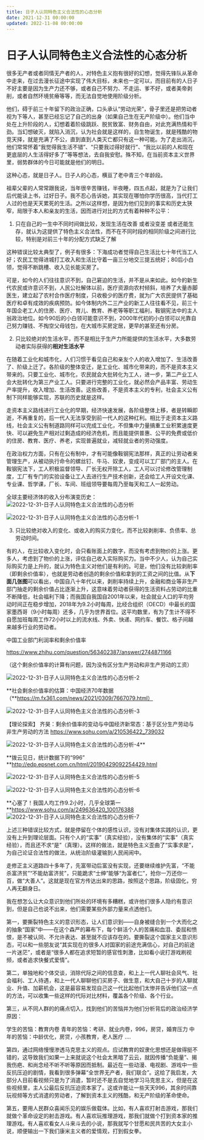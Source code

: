 ```yaml
---
title: 日子人认同特色主义合法性的心态分析
date: 2021-12-31 00:00:00
updated: 2022-11-08 00:00:00
---
```


# 日子人认同特色主义合法性的心态分析

很多无产者或者同情无产者的人，对特色主义抱有很好的幻想，觉得先锋队从革命中走来，在过去漫长征途中实现了伟大目标，未来也一定可以，而目前有的人日子不好主要是因为生产力还不够，或者自己不努力、不走运、爹不好，或者美帝剥削，或者自然环境贫瘠等等，而无法自觉地使用阶级分析。

他们，碍于前三十年留下的政治正确，口头承认“劳动光荣”，骨子里还是把劳动者视为下等人，甚至已经忘记了自己的出身（如果自己生在无产阶级中）。他们当中处在上升阶段的人，幻想着着阶级跳跃、脱贫致富、财务自由，对此充满热情和干劲。当幻想破灭，就陷入消沉，认为社会就是这样的，自生物诞生，就是残酷的物竞天择，就是充满了不公，直到直到人类灭亡都只有这一种可能。为了走出消沉，他们常常怀着“我觉得我生活不错”、“只要我过得好就行”、“我比以前的人和现在更底层的人生活得好多了”等等想法，去自我安慰。殊不知，在当前资本主义世界里，弱势群体的今日可能就是他们的明日。

这种心态，就是日子人。日子人的心态，横亘了老中青三个年龄段。

祖辈父辈的人常常跟我说，当年很辛苦赚钱，半夜睡，四五点起，就是为了让我们后代能读上书，过好日子。我不忍心告诉她，其实现在哪怕你学历很高，当代打工人过的也是天天累死的生活。之所以这样想，是因为他们见到的事实和历史太狭窄，局限于本人和亲友的生活，因而进行对比的方式有着种种不公平：

1. 只在自己的一生中不同时间做比较，发现生活在改善 或者没变差 或者还能生存，就认为这提供了特色主义合法性，而不在不同时段的相同阶级之间进行比较，特别是对前三十年的分配方式缺乏了解

这种错误比较太典型了，例子有很多：下海成功者觉得自己生活比七十年代当工人好；农民工觉得进城打工收入和生活比守着一亩三分地交三提五统好；80后小白领，觉得不断跳槽、收入见长能买房了。

可是，如今的人们往往意识不到，自己窘迫的生活，并不是从来如此。如今的新生代农民或许意识不到，人民公社解体以前，医疗资源向农村倾斜，培养了大量赤脚医生，建立起了农村合作医疗制度，只收极少的医疗费，就为广大农民提供了基础医疗和卓有成效的疾病预防。如今体制内外二三产业的新工人往往看不见，前三十年国企老工人的住房、医疗、育儿、教育、养老等等职工福利，鞍钢宪法中的主人翁政治地位。如今90后的小白领可能意识不到，2000年代初的小白领可以光靠自己努力赚钱、不掏空父母钱包，在大城市买房定居，更早的甚至还有分房。

2. 只比较绝对的生活水平，而不是相比于生产力所能提供的生活水平，大多数劳动者实际获得的**相对生活水平**

在随着工业化和城市化，人们习惯于看见自己和亲友个人的收入增加了、生活改善了、阶级上迁了。各阶级的整体变迁，是工业化、城市化带来的，而不是资本主义带来的。只要工业化、城市化，农民就会大批转化为工人，进一步，第二产业工人会大批转化为第三产业工人。只要进行完整的工业化，就必然会产品丰富、劳动生产率提升，收入增加、生活改善。这些改善，不是资本主义的专利，社会主义公有制下同样能够实现，苏联的历史就是这样。

走资本主义路线进行工业化的早期，经济快速发展，各阶级整体上移，者是转瞬即逝，不再重复的，后一代人无法享受到前一代人的这种红利。相比于走资本主义路线，社会主义公有制道路同样可以完成工业化，不但集中力量搞重工业积累速度更快、可以避免生产相对过剩造成的经济危机，而且能提供普惠、公平的免费或低价的住房、教育、医疗、养老，实现普遍就业，减轻就业者的劳动强度。

在政治权力方面，只有在公有制中，才有可能像鞍钢宪法那样，真正的让劳动者来管理生产，从被动执行命令的螺丝钉、牛马、奴隶，变成可以工厂部门的主人。在鞍钢宪法下，工人积极监督领导、厂长无权开除工人，工人可以讨论修改管理制度，工厂有专门的实验设备让工人去进行生产技术创新，还会给工人开设文化课、专业课、哲学课，厂长、车间、班组领导要每周乃至每天和工人一起劳动。

全球主要经济体的收入分布演变历史：
![2022-12-31-日子人认同特色主义合法性的心态分析](assets/2022-12-31-日子人认同特色主义合法性的心态分析.jpeg)

![2022-12-31-日子人认同特色主义合法性的心态分析-1](assets/2022-12-31-日子人认同特色主义合法性的心态分析-1.jpeg)

3. 只比较绝对收入的变化、或收入的购买力变化，而不比较剥削率、负债率、总劳动时间。

有的人，在比较收入变化时，会只看账面上的数字，而没有考虑到物价的上涨。更多人，考虑到了物价的上涨，评估自己收入实际购买力。当中不少人，认为自己实际购买力是上升的，就认为特色主义对他们是有利的。可是，他们没有比较剥削率（即剩余价值率），也就是劳动者创造的剩余价值和拿到的工资之间的比值。从**下面几张图**可以看出，中国自八十年代以来，剥削率持续上升，金融和商业等非生产部门抽走的剩余价值占比逐渐上升，这意味着劳动者获得的生活资料占劳动的比重不断降低，社会福利下降；而我国自我国自2001年以来，社会就业人口的平均劳动时间正在稳步增加，2018年为9.2小时每周，比经合组织（OECD）中最长的国家墨西哥（9小时每周）还多，几乎为世界首位。这平均数里，有为了生计不得不自愿加班每周工作72小时以上的流水线、外卖、快递、网约车、餐饮、格子间越来越多行业的劳动者。

中国工业部门利润率和剩余价值率

https://www.zhihu.com/question/563402387/answer/2744871166

（这个剩余价值率的计算有问题，因为没有区分生产劳动和非生产劳动的工资）

![2022-12-31-日子人认同特色主义合法性的心态分析-2](assets/2022-12-31-日子人认同特色主义合法性的心态分析-2.jpeg)

**社会剩余价值率的估算：中国经济70年数据（**https://m.fx361.com/news/2021/0309/7667079.html）

![2022-12-31-日子人认同特色主义合法性的心态分析-3](assets/2022-12-31-日子人认同特色主义合法性的心态分析-3.jpeg)

【理论探索】 齐昊：剩余价值率的变动与中国经济新常态：基于区分生产劳动与非生产劳动的方法 https://www.sohu.com/a/210536422_739032

![2022-12-31-日子人认同特色主义合法性的心态分析-4](assets/2022-12-31-日子人认同特色主义合法性的心态分析-4.jpeg)**

**拨云见日，统计数据下的“996” **http://edp.epsnet.com.cn/html/20190429092254429.html

![2022-12-31-日子人认同特色主义合法性的心态分析-5](assets/2022-12-31-日子人认同特色主义合法性的心态分析-5.png)

![2022-12-31-日子人认同特色主义合法性的心态分析-6](assets/2022-12-31-日子人认同特色主义合法性的心态分析-6.png)

**心塞了！我国人均工作9.2小时，几乎全球第一 **https://www.sohu.com/a/249636420_100176388
![2022-12-31-日子人认同特色主义合法性的心态分析-7](assets/2022-12-31-日子人认同特色主义合法性的心态分析-7.jpeg)

上述三种错误比较方式，就是停留在个体的感性认识，没有对集体实践的认识，更没有上升到理论层面。只有个人的“实事”（真实经验），没有集体的“实事”（真实经验），而且还不求“是”（真理）。这样的做法，就是特色主义歪曲了“实事求是”，为自己论证合法性的做法，从统治阶级灌输到人民闹闹中。

走修正主义道路四十多年了，先富带动后富没有实现，还要继续维护先富，“不能杀富济贫”“不能劫富济贫”，只能跪求“士绅”能够“为富者仁”，抢你一万还你一百，做“大善人”。这就是现在官方传达出来的思路，按照这个思路，阶级固化，穷人再无翻身日。

我在想怎么让大众意识到他们所处的环境有多糟糕，或许他们很多人隐约有意识到，但是自己也说不出来，他们需要某些外部力量来点透他们。

第一，要撕裂特色主义的意识形态，让人们意识到——自身被缝合到一个大而化之的抽象“国家”中——在这个森严的幕布下，每个鲜活个人的苦痛和血泪、委屈和愤恨，是不被认同、不允许表达、甚至就不应该存在的。要撕裂这个国家主义意识形态，可以和一些朋友说“其实现在的很多人对国家的前途充满信心，对自己的前途一片迷茫”，或者是“很多人都在追求短暂的感官性刺激，比如看小说打游戏刷视频，或者追求快餐式爱情”。

第二，单独地和个体交谈，消除代际之间的信息查，和上上一代人聊社会风气、社会福利、工人待遇，和上一代人聊聊他们买房子、做生意，和大自己十岁的人聊就业、升值、加薪机会，这是最容易发现自己这一代比起他们太惨并告诉他们这一点的方法，可以收集一些这样的代际对比材料，覆盖各个阶级、各个行业。

第三，从不同人群的的痛点切入，找到他们的苦恼并为他们分析背后的政治经济学原因：

学生的苦恼：教育内卷
青年的苦恼：考研、就业内卷，996，房贷，婚育压力
中年的苦恼：中龄优化，房贷，小孩教育，老人医疗
....

第四，通过网络慢慢渗透马克思主义的观点。应试教育的奴隶化思想还是做得挺不错的，这导致我们如果一上来就说这个社会太黑暗了云云，就因传播“负能量”、揭我伤疤、和尚念经不听不听等原因而抵制。最近在一些动漫、电视剧、游戏中一些反抗压迫的剧情，我看到很多弹幕“全世界无产者，我们联合”。这给了我启发，大部分人目前看视频只是为了消遣，暂时还不是去自觉地学习马克思主义，但是在这些视频里，主人公最后反抗压迫资本家了。这或许能让一些天天996，其余时间靠玩视频等方式消遣的劳动者，了解到资本主义的残酷，和无产阶级的革命使命。

第五，要用人民群众喜闻乐见的娱乐做载体。比如，有人喜欢打射击游戏，那我们就做个革命设定的射击游戏。有人喜欢玩推理游戏，那我们就做个打到资本家的推理游戏。有人喜欢看女人斗来斗去的小说，那我就写个甘愿和民共苦的大女主小说，顺便输出一下我们康米主义者的爱情观，打到假女拳。

